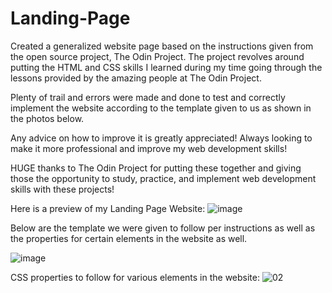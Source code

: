 # Landing-Page
Created a generalized website page based on the instructions given from the open source project, The Odin Project.
The project revolves around putting the HTML and CSS skills I learned during my time going through the lessons provided by the amazing people at The Odin Project.

Plenty of trail and errors were made and done to test and correctly implement the website according to the template given to us as shown in the photos below.

Any advice on how to improve it is greatly appreciated! Always looking to make it more professional and improve my web development skills!

HUGE thanks to The Odin Project for putting these together and giving those the opportunity to study, practice, and implement web development skills with these projects!

Here is a preview of my Landing Page Website:
![image](https://github.com/user-attachments/assets/d162a4b9-fc4e-4a48-97d5-37a06c77bdfb)


 Below are the template we were given to follow per instructions as well as the properties for certain elements in the website as well.

![image](https://github.com/user-attachments/assets/5552dae0-9c1b-4ce7-acc3-68411643c0b8)

CSS properties to follow for various elements in the website:
![02](https://github.com/user-attachments/assets/b7feba89-05a6-46e1-a600-c9fcda9f96aa)

